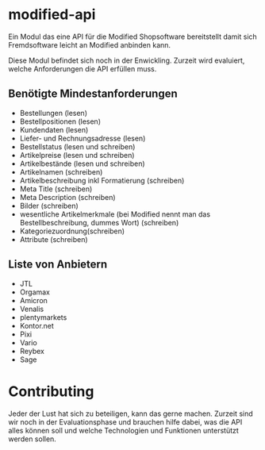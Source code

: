 # modified-api
Ein Modul das eine API für die Modified Shopsoftware bereitstellt damit sich Fremdsoftware leicht an Modified anbinden kann.

Diese Modul befindet sich noch in der Enwickling. Zurzeit wird evaluiert, welche Anforderungen die API erfüllen muss.

## Benötigte Mindestanforderungen
- Bestellungen (lesen)
- Bestellpositionen (lesen)
- Kundendaten (lesen)
- Liefer- und Rechnungsadresse (lesen)
- Bestellstatus (lesen und schreiben)
- Artikelpreise (lesen und schreiben)
- Artikelbestände (lesen und schreiben)
- Artikelnamen (schreiben)
- Artikelbeschreibung inkl Formatierung (schreiben)
- Meta Title (schreiben)
- Meta Description (schreiben)
- Bilder (schreiben)
- wesentliche Artikelmerkmale (bei Modified nennt man das Bestellbeschreibung, dummes Wort) (schreiben)
- Kategoriezuordnung(schreiben)
- Attribute (schreiben)

## Liste von Anbietern
- JTL
- Orgamax
- Amicron 
- Venalis
- plentymarkets
- Kontor.net
- Pixi
- Vario
- Reybex
- Sage

# Contributing
Jeder der Lust hat sich zu beteiligen, kann das gerne machen. Zurzeit sind wir noch in der Evaluationsphase und brauchen hilfe dabei, was die API alles können soll und welche Technologien und Funktionen unterstützt werden sollen.

